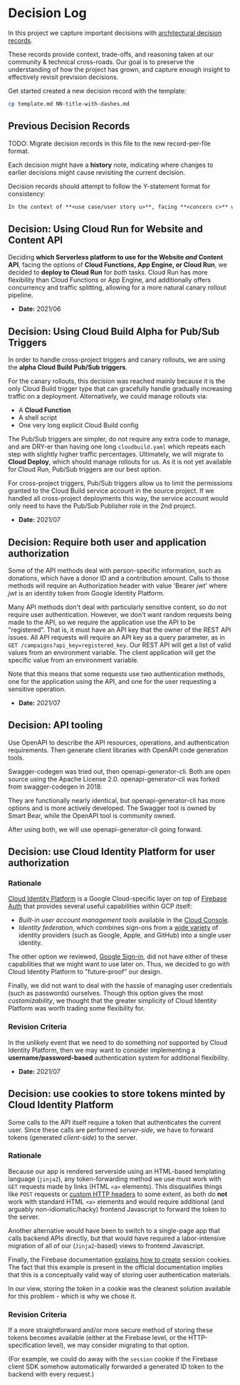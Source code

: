 # Decision Log

In this project we capture important decisions with [architectural decision records](https://adr.github.io/).

These records provide context, trade-offs, and reasoning taken at our community & technical cross-roads. Our goal is to preserve the understanding of how the project has grown, and capture enough insight to effectively revisit prevision decisions.

Get started created a new decision record with the template:

```sh
cp template.md NN-title-with-dashes.md
```

## Previous Decision Records

TODO: Migrate decision records in this file to the new record-per-file format.

Each decision might have a **history** note, indicating where changes to earlier decisions might cause revisiting the current decision.

Decision records should attempt to follow the Y-statement format for consistency:

```md
In the context of **<use case/user story u>**, facing **<concern c>** we decided for **<option o>** and neglected <other options>, to achieve <system qualities/desired consequences>, accepting <downside d/undesired consequences>, because <additional rationale>.
```

## Decision: Using Cloud Run for Website and Content API

Deciding **which Serverless platform to use for the Website _and_ Content API**, facing the options of **Cloud Functions, App Engine, or Cloud Run**, we decided to **deploy to Cloud Run** for _both_ tasks.  Cloud Run has more flexibility than Cloud Functions or App Engine, and additionally offers concurrency and traffic splitting, allowing for a more natural canary rollout pipeline.

* **Date:** 2021/06

## Decision: Using Cloud Build Alpha for Pub/Sub Triggers

In order to handle cross-project triggers and canary rollouts, we are using the **alpha Cloud Build Pub/Sub triggers**.

For the canary rollouts, this decision was reached mainly because it is the only Cloud Build trigger type that can gracefully handle gradually increasing traffic on a deployment.  Alternatively, we could manage rollouts via:

 - A **Cloud Function**
 - A shell script
 - One very long explicit Cloud Build config

The Pub/Sub triggers are simpler, do not require any extra code to manage, and are DRY-er than having one long `cloudbuild.yaml` which repeats each step with slightly higher traffic percentages.  Ultimately, we will migrate to **Cloud Deploy**, which should manage rollouts for us.  As it is not yet available for Cloud Run, Pub/Sub triggers are our best option.

For cross-project triggers, Pub/Sub triggers allow us to limit the permissions granted to the Cloud Build service account in the source project.  If we handled all cross-project deployments this way, the service account would only need to have the Pub/Sub Publisher role in the 2nd project.

* **Date:** 2021/07

## Decision: Require both user and application authorization

Some of the API methods deal with person-specific information, such as donations, which have a donor ID and a
contribution amount. Calls to those methods will require an Authorization header with value 'Bearer _jwt_' where
_jwt_ is an identity token from Google Identity Platform.

Many API methods don't deal with particularly sensitive content, so do not require user authentication. However,
we don't want random requests being made to the API, so we require the application use the API to be
"registered". That is, it must have an API key that the owner of the REST API issues. All API requests
will require an API key as a query parameter, as in `GET /campaigns?api_key=registered_key`. Our REST API
will get a list of valid values from an environment variable. The client application will get the
specific value from an environment variable.

Note that this means that some requests use two authentication methods, one for the application using the
API, and one for the user requesting a sensitive operation.

* **Date:** 2021/07

## Decision: API tooling

Use OpenAPI to describe the API resources, operations, and authentication requirements. Then generate
client libraries with OpenAPI code generation tools.

Swagger-codegen was tried out, then openapi-generator-cli. Both are open source using the Apache License 2.0.
openapi-generator-cli was forked from swagger-codegen in 2018.

They are functionally nearly identical, but openapi-generator-cli has more options and is
more actively developed. The Swagger tool is owned by Smart Bear, while the OpenAPI tool
is community owned.

After using both, we will use openapi-generator-cli going forward.

## Decision: use Cloud Identity Platform for user authorization

### Rationale
[Cloud Identity Platform](https://cloud.google.com/identity-platform) is a Google Cloud-specific
layer on top of [Firebase Auth](https://firebase.google.com/docs/auth) that provides
several useful capabilities within GCP itself:

 - _Built-in user account management tools_ available in the [Cloud Console](https://console.cloud.google.com/customer-identity/users).
 - _Identity federation_, which combines sign-ons from a [wide variety](https://cloud.google.com/identity-platform/docs/concepts-authentication#key_capabilities) of identity providers (such as Google, Apple, and GitHub) into a single user identity.

The other option we reviewed, [Google Sign-in](https://developers.google.com/identity/sign-in/web/build-button), did not have either of these capabilities that we might want
to use later on. Thus, we decided to go with Cloud Identity Platform to "future-proof" our design.

Finally, we did not want to deal with the hassle of managing user credentials (such as passwords) ourselves.
Though this option gives the most _customizability_, we thought that the greater simplicity of Cloud Identity Platform was worth trading some flexibility for.

### Revision Criteria
In the unlikely event that we need to do something _not_ supported by Cloud Identity Platform,
then we may want to consider implementing a **username/password-based** authentication
system for additional flexibility.

* **Date:** 2021/07

## Decision: use cookies to store tokens minted by Cloud Identity Platform

Some calls to the API itself require a token that authenticates the current user. Since these calls
are performed _server-side_, we have to forward tokens (generated _client-side_) to the server.

### Rationale
Because our app is rendered serverside using an HTML-based templating language (`jinja2`),
any token-forwarding method we use must work with `GET` requests made by links (HTML `<a>` elements).
This disqualifies things like `POST` requests or [custom HTTP headers](https://stackoverflow.com/questions/3047711/custom-http-request-headers-in-html) to some extent, as both
do **not** work with standard HTML `<a>` elements and would require additional (and arguably non-idiomatic/hacky) frontend Javascript
to forward the token to the server.

Another alternative would have been to switch to a single-page app that calls backend APIs directly,
but that would have required a labor-intensive migration of all of our (`Jinja2`-based) views to frontend Javascript.

Finally, the Firebase documentation [explains how to create](https://firebase.google.com/docs/auth/admin/manage-cookies#create_session_cookie)
session cookies. The fact that this example is present in the official documentation implies
that this is a conceptually valid way of storing user authentication materials.

In our view, storing the token in a cookie was the cleanest solution
available for this problem - which is why we chose it.

### Revision Criteria
If a more straightforward and/or more secure method of storing these tokens becomes available
(either at the Firebase level, or the HTTP-specification level), we may consider migrating to that option.

(For example, we could do away with the `session` cookie if the Firebase client SDK somehow automatically forwarded a generated ID token to the backend with every request.)
